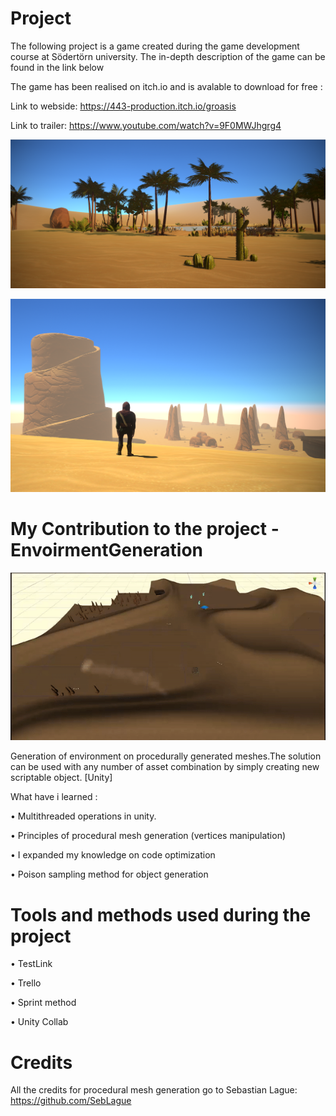 # Project
The following project is a game created during the game development course at Södertörn university. The in-depth description of the game can be found in the link below

The game has been realised on itch.io and is avalable to download for free :

Link to webside: https://443-production.itch.io/groasis 

Link to trailer: https://www.youtube.com/watch?v=9F0MWJhgrg4

![](LtjLJn.png)

![](wf2yjh.png)

# My Contribution to the project - EnvoirmentGeneration

![](Gif_Game.gif)

Generation of environment on procedurally generated meshes.The solution can be used with any number of asset combination by simply 
creating new scriptable object. [Unity]

What have i learned :

• Multithreaded operations in unity.

• Principles of procedural mesh generation (vertices manipulation)

• I expanded my knowledge on code optimization

• Poison sampling method for object generation

# Tools and methods used during the project 

• TestLink 

• Trello 

• Sprint method 

• Unity Collab



# Credits

All the credits for procedural mesh generation go to Sebastian Lague:
https://github.com/SebLague

